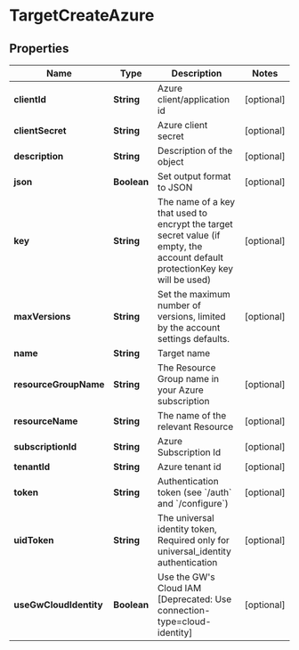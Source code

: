 

# TargetCreateAzure


## Properties

| Name | Type | Description | Notes |
|------------ | ------------- | ------------- | -------------|
|**clientId** | **String** | Azure client/application id |  [optional] |
|**clientSecret** | **String** | Azure client secret |  [optional] |
|**description** | **String** | Description of the object |  [optional] |
|**json** | **Boolean** | Set output format to JSON |  [optional] |
|**key** | **String** | The name of a key that used to encrypt the target secret value (if empty, the account default protectionKey key will be used) |  [optional] |
|**maxVersions** | **String** | Set the maximum number of versions, limited by the account settings defaults. |  [optional] |
|**name** | **String** | Target name |  |
|**resourceGroupName** | **String** | The Resource Group name in your Azure subscription |  [optional] |
|**resourceName** | **String** | The name of the relevant Resource |  [optional] |
|**subscriptionId** | **String** | Azure Subscription Id |  [optional] |
|**tenantId** | **String** | Azure tenant id |  [optional] |
|**token** | **String** | Authentication token (see &#x60;/auth&#x60; and &#x60;/configure&#x60;) |  [optional] |
|**uidToken** | **String** | The universal identity token, Required only for universal_identity authentication |  [optional] |
|**useGwCloudIdentity** | **Boolean** | Use the GW&#39;s Cloud IAM [Deprecated: Use connection-type&#x3D;cloud-identity] |  [optional] |



